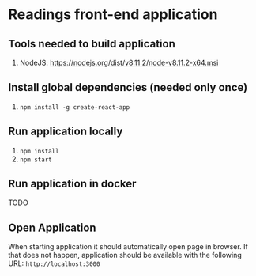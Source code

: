 # Readings front-end application

Tools needed to build application
---
1. NodeJS: https://nodejs.org/dist/v8.11.2/node-v8.11.2-x64.msi

Install global dependencies (needed only once)
---
1. `npm install -g create-react-app`

Run application locally
---
1. `npm install`
1. `npm start`

Run application in docker
---
TODO

Open Application
---
When starting application it should automatically open page in browser. If that does not happen, application should be available with the following URL: `http://localhost:3000`